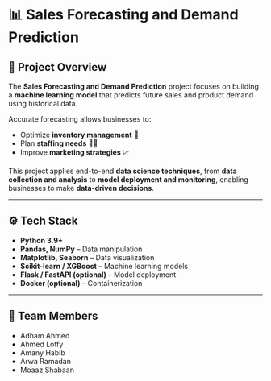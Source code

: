 # 📊 Sales Forecasting and Demand Prediction

## 📌 Project Overview
The **Sales Forecasting and Demand Prediction** project focuses on building a **machine learning model** that predicts future sales and product demand using historical data.  

Accurate forecasting allows businesses to:
- Optimize **inventory management** 🏬  
- Plan **staffing needs** 👩‍💼  
- Improve **marketing strategies** 📈  

This project applies end-to-end **data science techniques**, from **data collection and analysis** to **model deployment and monitoring**, enabling businesses to make **data-driven decisions**.

---

## ⚙️ Tech Stack
- **Python 3.9+**
- **Pandas, NumPy** – Data manipulation
- **Matplotlib, Seaborn** – Data visualization
- **Scikit-learn / XGBoost** – Machine learning models
- **Flask / FastAPI (optional)** – Model deployment
- **Docker (optional)** – Containerization

---

## 👥 Team Members
- Adham Ahmed  
- Ahmed Lotfy  
- Amany Habib  
- Arwa Ramadan  
- Moaaz Shabaan  
